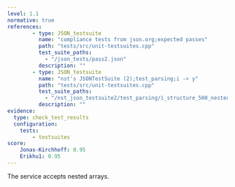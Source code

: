 ```yaml
---
level: 1.1
normative: true
references:
        - type: JSON_testsuite
          name: "compliance tests from json.org;expected passes"
          path: "tests/src/unit-testsuites.cpp"
          test_suite_paths:
            - "/json_tests/pass2.json"
          description: ""
        - type: JSON_testsuite
          name: "nst's JSONTestSuite (2);test_parsing;i -> y"
          path: "tests/src/unit-testsuites.cpp"
          test_suite_paths:
            - "/nst_json_testsuite2/test_parsing/i_structure_500_nested_arrays.json"
          description: ""
evidence:
  type: check_test_results
  configuration:
    tests: 
        - testsuites
score:
    Jonas-Kirchhoff: 0.95
    Erikhu1: 0.95
---
```


The service accepts nested arrays.